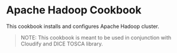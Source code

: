 # Apache Hadoop Cookbook

This cookbook installs and configures Apache Hadoop cluster.

> NOTE: This cookbook is meant to be used in conjunction with Cloudify and
> DICE TOSCA library.

